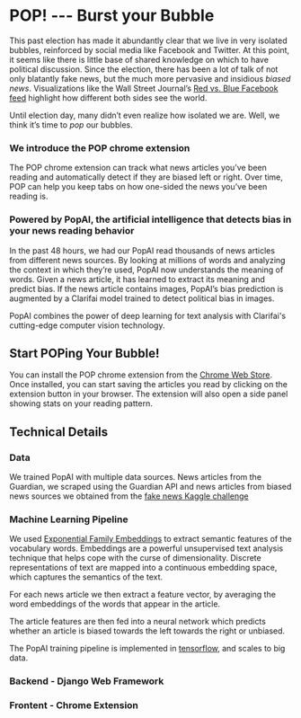 # POP!   --- Burst your Bubble

This past election has made it abundantly clear that we live in very isolated bubbles, reinforced by social media like Facebook and Twitter. At this point, it seems like there is little base of shared knowledge on which to have political discussion. Since the election, there has been a lot of talk of not only blatantly fake news, but the much more pervasive and insidious *biased news*. Visualizations like the Wall Street Journal’s [Red vs. Blue Facebook feed](http://graphics.wsj.com/blue-feed-red-feed/) highlight how different both sides see the world.
 
Until election day, many didn’t even realize how isolated we are. Well, we think it’s time to *pop* our bubbles.

### We introduce the POP chrome extension

The POP chrome extension can track what news articles you’ve been reading and automatically detect if they are biased left or right. Over time, POP can help you keep tabs on how one-sided the news you’ve been reading is.

### Powered by PopAI, the artificial intelligence that detects bias in your news reading behavior

In the past 48 hours, we had our PopAI read thousands of news articles from different news sources. By looking at millions of words and analyzing the context in which they’re used, PopAI now understands the meaning of words. Given a news article, it has learned to extract its meaning and predict bias. If the news article contains images, PopAI’s bias prediction is augmented by a Clarifai model trained to detect political bias in images.
 
PopAI combines the power of deep learning for text analysis with Clarifai's cutting-edge computer vision technology.

## Start POPing Your Bubble!
 
You can install the POP chrome extension from the [Chrome Web Store](https://chrome.google.com/webstore/category/extensions). Once installed, you can start saving the articles you read by clicking on the extension button in your browser. The extension will also open a side panel showing stats on your reading pattern.

## Technical Details

### Data
 
We trained PopAI with multiple data sources. News articles from the Guardian, we scraped using the Guardian API and news articles from biased news sources we obtained from the [fake news Kaggle challenge](https://www.kaggle.com/mrisdal/fake-news)
 
### Machine Learning Pipeline
 
We used [Exponential Family Embeddings](https://github.com/mariru/exponential_family_embeddings) to extract semantic features of the vocabulary words. Embeddings are a powerful unsupervised text analysis technique that helps cope with the curse of dimensionality. Discrete representations of text are mapped into a continuous embedding space, which captures the semantics of the text.
 
For each news article we then extract a feature vector, by averaging the word embeddings of the words that appear in the article.
 
The article features are then fed into a neural network which predicts whether an article is biased towards the left towards the right or unbiased.
 
The PopAI training pipeline is implemented in [tensorflow](http://tensorflow.org/), and scales to big data.

### Backend - Django Web Framework

### Frontent - Chrome Extension

